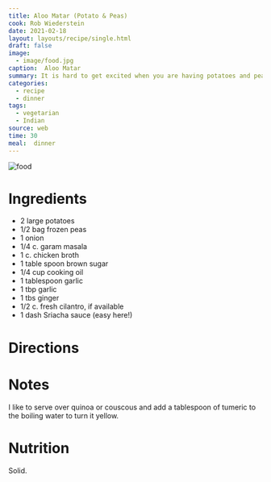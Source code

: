 ```yaml
---
title: Aloo Matar (Potato & Peas)
cook: Rob Wiederstein
date: 2021-02-18
layout: layouts/recipe/single.html
draft: false
image:
  - image/food.jpg
caption:  Aloo Matar
summary: It is hard to get excited when you are having potatoes and peas.  That's why you should always say you are fixing aloo matar, a classic Indian dish.
categories:
  - recipe
  - dinner
tags:
  - vegetarian
  - Indian
source: web
time: 30
meal:  dinner
---
```


![food](image/food.jpg)

# Ingredients

-   2 large potatoes
-   1/2 bag frozen peas
-   1 onion
-   1/4 c. garam masala
-   1 c. chicken broth
-   1 table spoon brown sugar
-   1/4 cup cooking oil
-   1 tablespoon garlic
-   1 tbp garlic
-   1 tbs ginger
-   1/2 c. fresh cilantro, if available
-   1 dash Sriacha sauce (easy here!)

# Directions

# Notes

I like to serve over quinoa or couscous and add a tablespoon of tumeric to the boiling water to turn it yellow.

# Nutrition

Solid.
